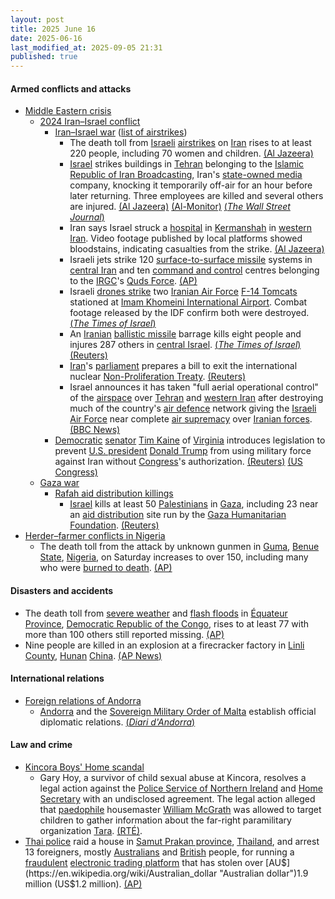 ```yaml
---
layout: post
title: 2025 June 16
date: 2025-06-16
last_modified_at: 2025-09-05 21:31
published: true
---
```



#### Armed conflicts and attacks

* [Middle Eastern crisis](https://en.wikipedia.org/wiki/Middle_Eastern_crisis_%282023%E2%80%93present%29 "Middle Eastern crisis (2023–present)")
  * [2024 Iran–Israel conflict](https://en.wikipedia.org/wiki/2024_Iran%E2%80%93Israel_conflict "2024 Iran–Israel conflict")
    * [Iran–Israel war](https://en.wikipedia.org/wiki/Iran%E2%80%93Israel_war "Iran–Israel war") ([list of airstrikes](https://en.wikipedia.org/wiki/List_of_airstrikes_during_the_Iran%E2%80%93Israel_War "List of airstrikes during the Iran–Israel War"))
      * The death toll from [Israeli](https://en.wikipedia.org/wiki/Israel_Defense_Forces "Israel Defense Forces") [airstrikes](https://en.wikipedia.org/wiki/Airstrike "Airstrike") on [Iran](https://en.wikipedia.org/wiki/Iran "Iran") rises to at least 220 people, including 70 women and children. [(Al Jazeera)](https://www.aljazeera.com/news/liveblog/2025/6/15/updates-death-toll-grows-as-iran-and-israel-continue-to-trade-attacks)
      * [Israel](https://en.wikipedia.org/wiki/Israel "Israel") strikes buildings in [Tehran](https://en.wikipedia.org/wiki/Tehran "Tehran") belonging to the [Islamic Republic of Iran Broadcasting](https://en.wikipedia.org/wiki/Islamic_Republic_of_Iran_Broadcasting "Islamic Republic of Iran Broadcasting"), Iran's [state-owned media](https://en.wikipedia.org/wiki/State_media "State media") company, knocking it temporarily off-air for an hour before later returning. Three employees are killed and several others are injured. [(Al Jazeera)](https://www.aljazeera.com/news/liveblog/2025/6/17/live-israel-iran-trade-attacks-trump-orders-residents-of-tehran-to-flee?update=3780528) [(Al-Monitor)](https://www.al-monitor.com/originals/2025/06/iran-state-tv-briefly-knocked-air-strike-after-missiles-kill-11-israel) [(*The Wall Street Journal*)](https://www.wsj.com/livecoverage/israel-iran-attack-news/card/israel-bombs-iran-state-media-buildings-in-tehran-SMnTroA3jJGJpKjvdGWX)
      * Iran says Israel struck a [hospital](https://en.wikipedia.org/wiki/Hospital "Hospital") in [Kermanshah](https://en.wikipedia.org/wiki/Kermanshah "Kermanshah") in [western Iran](https://en.wikipedia.org/wiki/Western_Iran "Western Iran"). Video footage published by local platforms showed bloodstains, indicating casualties from the strike. [(Al Jazeera)](https://www.aljazeera.com/news/2025/6/16/little-sign-of-restraint-as-israel-and-iran-continue-to-swap-deadly-strikes)
      * Israeli jets strike 120 [surface-to-surface missile](https://en.wikipedia.org/wiki/Surface-to-surface_missile "Surface-to-surface missile") systems in [central Iran](https://en.wikipedia.org/wiki/Central_Iran "Central Iran") and ten [command and control](https://en.wikipedia.org/wiki/Command_and_control "Command and control") centres belonging to the [IRGC](https://en.wikipedia.org/wiki/Islamic_Revolutionary_Guard_Corps "Islamic Revolutionary Guard Corps")'s [Quds Force](https://en.wikipedia.org/wiki/Quds_Force "Quds Force"). [(AP)](https://apnews.com/article/israel-iran-missile-attacks-nuclear-news-06-16-2025-c98074e62ce5afd4c3f6d33edaffa069)
      * Israeli [drones strike](https://en.wikipedia.org/wiki/Drone_warfare "Drone warfare") two [Iranian Air Force](https://en.wikipedia.org/wiki/Islamic_Republic_of_Iran_Air_Force "Islamic Republic of Iran Air Force") [F-14 Tomcats](https://en.wikipedia.org/wiki/Grumman_F-14_Tomcat "Grumman F-14 Tomcat") stationed at [Imam Khomeini International Airport](https://en.wikipedia.org/wiki/Imam_Khomeini_International_Airport "Imam Khomeini International Airport"). Combat footage released by the IDF confirm both were destroyed. [(*The Times of Israel*)](https://www.timesofisrael.com/liveblog_entry/idf-destroyed-two-iranian-f-14-fighter-jets-in-attack-on-tehran-airport/)
      * An [Iranian](https://en.wikipedia.org/wiki/Islamic_Revolutionary_Guard_Corps_Aerospace_Force "Islamic Revolutionary Guard Corps Aerospace Force") [ballistic missile](https://en.wikipedia.org/wiki/Ballistic_missile "Ballistic missile") barrage kills eight people and injures 287 others in [central Israel](https://en.wikipedia.org/wiki/Central_District_%28Israel%29 "Central District (Israel)"). [(*The Times of Israel*)](https://www.timesofisrael.com/8-killed-nearly-300-injured-as-iranian-ballistic-missiles-strike-central-israel-haifa/) [(Reuters)](https://www.reuters.com/world/americas/israel-iran-battle-escalates-will-be-high-agenda-world-leaders-meet-2025-06-16/)
      * [Iran](https://en.wikipedia.org/wiki/Iran "Iran")'s [parliament](https://en.wikipedia.org/wiki/Islamic_Consultative_Assembly "Islamic Consultative Assembly") prepares a bill to exit the international nuclear [Non-Proliferation Treaty](https://en.wikipedia.org/wiki/Non-Proliferation_Treaty "Non-Proliferation Treaty"). [(Reuters)](https://www.reuters.com/world/middle-east/iran-foreign-ministry-says-parliament-is-preparing-bill-leave-npt-2025-06-16/)
      * Israel announces it has taken "full aerial operational control" of the [airspace](https://en.wikipedia.org/wiki/Airspace "Airspace") over [Tehran](https://en.wikipedia.org/wiki/Tehran "Tehran") and [western Iran](https://en.wikipedia.org/wiki/Western_Iran "Western Iran") after destroying much of the country's [air defence](https://en.wikipedia.org/wiki/Anti-aircraft_warfare "Anti-aircraft warfare") network giving the [Israeli Air Force](https://en.wikipedia.org/wiki/Israeli_Air_Force "Israeli Air Force") near complete [air supremacy](https://en.wikipedia.org/wiki/Air_supremacy "Air supremacy") over [Iranian forces](https://en.wikipedia.org/wiki/Islamic_Republic_of_Iran_Armed_Forces "Islamic Republic of Iran Armed Forces"). [(BBC News)](https://www.bbc.co.uk/news/live/c2kqkd03xn5t)
    * [Democratic](https://en.wikipedia.org/wiki/Democratic_Party_%28United_States%29 "Democratic Party (United States)") [senator](https://en.wikipedia.org/wiki/United_States_Senate "United States Senate") [Tim Kaine](https://en.wikipedia.org/wiki/Tim_Kaine "Tim Kaine") of [Virginia](https://en.wikipedia.org/wiki/Virginia "Virginia") introduces legislation to prevent [U.S. president](https://en.wikipedia.org/wiki/U.S._president "U.S. president") [Donald Trump](https://en.wikipedia.org/wiki/Donald_Trump "Donald Trump") from using military force against Iran without [Congress](https://en.wikipedia.org/wiki/United_States_Congress "United States Congress")'s authorization. [(Reuters)](https://www.reuters.com/world/us/us-senator-moves-limit-trumps-war-powers-iran-mideast-conflict-escalates-2025-06-16/) [(US Congress)](https://www.congress.gov/bill/119th-congress/senate-joint-resolution/59)
  * [Gaza war](https://en.wikipedia.org/wiki/Gaza_war "Gaza war")
    * [Rafah aid distribution killings](https://en.wikipedia.org/wiki/Rafah_aid_distribution_killings "Rafah aid distribution killings")
      * [Israel](https://en.wikipedia.org/wiki/Israel "Israel") kills at least 50 [Palestinians](https://en.wikipedia.org/wiki/Palestinians "Palestinians") in [Gaza](https://en.wikipedia.org/wiki/Gaza_Strip "Gaza Strip"), including 23 near an [aid distribution](https://en.wikipedia.org/wiki/Humanitarian_aid "Humanitarian aid") site run by the [Gaza Humanitarian Foundation](https://en.wikipedia.org/wiki/Gaza_Humanitarian_Foundation "Gaza Humanitarian Foundation"). [(Reuters)](https://www.reuters.com/world/middle-east/40-killed-gaza-many-trying-reach-food-un-denounces-israeli-backed-aid-system-2025-06-16/)
* [Herder–farmer conflicts in Nigeria](https://en.wikipedia.org/wiki/Herder%E2%80%93farmer_conflicts_in_Nigeria "Herder–farmer conflicts in Nigeria")
  * The death toll from the attack by unknown gunmen in [Guma](https://en.wikipedia.org/wiki/Guma%2C_Nigeria "Guma, Nigeria"), [Benue State](https://en.wikipedia.org/wiki/Benue_State "Benue State"), [Nigeria](https://en.wikipedia.org/wiki/Nigeria "Nigeria"), on Saturday increases to over 150, including many who were [burned to death](https://en.wikipedia.org/wiki/Death_by_burning "Death by burning"). [(AP)](https://apnews.com/article/nigeria-attack-village-gunmen-e7088debbc5410fad2c3c3454442bd91)

#### Disasters and accidents

* The death toll from [severe weather](https://en.wikipedia.org/wiki/Severe_weather "Severe weather") and [flash floods](https://en.wikipedia.org/wiki/Flash_flood "Flash flood") in [Équateur Province](https://en.wikipedia.org/wiki/Province_of_%C3%89quateur "Province of Équateur"), [Democratic Republic of the Congo](https://en.wikipedia.org/wiki/Democratic_Republic_of_the_Congo "Democratic Republic of the Congo"), rises to at least 77 with more than 100 others still reported missing. [(AP)](https://apnews.com/article/congo-kinshasa-flooding-boat-accident-142280ad3916f0ddf8e5b9882875a21a)
* Nine people are killed in an explosion at a firecracker factory in [Linli County](https://en.wikipedia.org/wiki/Linli_County "Linli County"), [Hunan](https://en.wikipedia.org/wiki/Hunan "Hunan") [China](https://en.wikipedia.org/wiki/China "China"). [(AP News)](https://apnews.com/article/china-fireworks-explosion-linli-hunan-5aceac599f40773d19bd629614e1983f)

#### International relations

* [Foreign relations of Andorra](https://en.wikipedia.org/wiki/Foreign_relations_of_Andorra "Foreign relations of Andorra")
  * [Andorra](https://en.wikipedia.org/wiki/Andorra "Andorra") and the [Sovereign Military Order of Malta](https://en.wikipedia.org/wiki/Sovereign_Military_Order_of_Malta "Sovereign Military Order of Malta") establish official diplomatic relations. [(*Diari d'Andorra*)](https://www.diariandorra.ad/nacional/250616/andorra-i-l-orde-malta-estableixen-relacions-diplomatiques-oficials_175124.html)

#### Law and crime

* [Kincora Boys' Home scandal](https://en.wikipedia.org/wiki/Kincora_Boys%27_Home "Kincora Boys' Home")
  * Gary Hoy, a survivor of child sexual abuse at Kincora, resolves a legal action against the [Police Service of Northern Ireland](https://en.wikipedia.org/wiki/Police_Service_of_Northern_Ireland "Police Service of Northern Ireland") and [Home Secretary](https://en.wikipedia.org/wiki/Home_Secretary "Home Secretary") with an undisclosed agreement. The legal action alleged that [paedophile](https://en.wikipedia.org/wiki/Paedophile "Paedophile") housemaster [William McGrath](https://en.wikipedia.org/wiki/William_McGrath "William McGrath") was allowed to target children to gather information about the far-right paramilitary organization [Tara](https://en.wikipedia.org/wiki/Tara_%28Northern_Ireland%29 "Tara (Northern Ireland)"). [(RTÉ)](https://www.rte.ie/news/courts/2025/0616/1518712-kincora-boys-home/).
* [Thai police](https://en.wikipedia.org/wiki/Royal_Thai_Police "Royal Thai Police") raid a house in [Samut Prakan province](https://en.wikipedia.org/wiki/Samut_Prakan_province "Samut Prakan province"), [Thailand](https://en.wikipedia.org/wiki/Thailand "Thailand"), and arrest 13 foreigners, mostly [Australians](https://en.wikipedia.org/wiki/Australians "Australians") and [British](https://en.wikipedia.org/wiki/British_people "British people") people, for running a [fraudulent](https://en.wikipedia.org/wiki/Fraud "Fraud") [electronic trading platform](https://en.wikipedia.org/wiki/Electronic_trading_platform "Electronic trading platform") that has stolen over [AU$](https://en.wikipedia.org/wiki/Australian_dollar "Australian dollar")1.9 million (US$1.2 million). [(AP)](https://apnews.com/article/thailand-australia-investment-scam-fraud-502276cd2888240c71e5aa1aa647e9c1)
